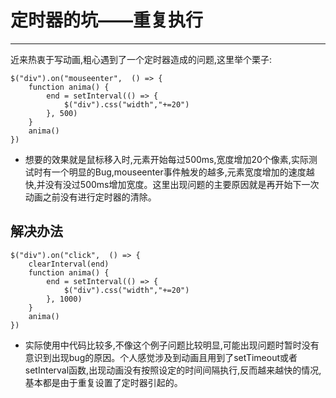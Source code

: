 # 定时器的坑——重复执行
----  
近来热衷于写动画,粗心遇到了一个定时器造成的问题,这里举个栗子:  
```  
$("div").on("mouseenter",  () => {
    function anima() {
        end = setInterval(() => {
            $("div").css("width","+=20")
        }, 500)
    }
    anima()
})
```  
* 想要的效果就是鼠标移入时,元素开始每过500ms,宽度增加20个像素,实际测试时有一个明显的Bug,mouseenter事件触发的越多,元素宽度增加的速度越快,并没有没过500ms增加宽度。这里出现问题的主要原因就是再开始下一次动画之前没有进行定时器的清除。
  
## 解决办法   
```
$("div").on("click",  () => {
    clearInterval(end)
    function anima() {
        end = setInterval(() => {
            $("div").css("width","+=20")
        }, 1000)
    }
    anima()
})
```    
*  实际使用中代码比较多,不像这个例子问题比较明显,可能出现问题时暂时没有意识到出现bug的原因。个人感觉涉及到动画且用到了setTimeout或者setInterval函数,出现动画没有按照设定的时间间隔执行,反而越来越快的情况,基本都是由于重复设置了定时器引起的。